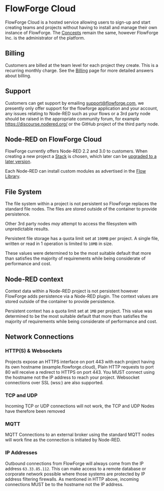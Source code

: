 # FlowForge Cloud

FlowForge Cloud is a hosted service allowing users to sign-up and start creating teams and projects without having to install and manage their own instance of FlowForge.
The [Concepts](../user/concepts.md) remain the same, however FlowForge Inc. is the administrator of the platform.

## Billing

Customers are billed at the team level for each project they create. This is a recurring monthly charge.
See the [Billing](./billing.md) page for more detailed answers about billing.

## Support

Customers can get support by emailing support@flowforge.com, we presently only offer support for the flowforge application and your account, any issues relating to Node-RED such as your flows or a 3rd party node should be raised in the appropriate community forum, for example https://discourse.nodered.org/ or the GitHub project of the third party node.

## Node-RED on FlowForge Cloud

FlowForge currently offers Node-RED 2.2 and 3.0 to customers. When creating a
new project a [Stack](../user/concepts.md#project-stack) is chosen, which later
can be [upgraded to a later version](../user/changestack.md).

Each Node-RED can install custom modules as advertised in the [Flow Library](https://flows.nodered.org).

## File System

The file system within a project is not persistent so FlowForge replaces the standard
file nodes. The files are stored outside of the container to provide persistence.

Other 3rd party nodes _may_ attempt to access the filesystem with unpredictable results.

Persistent file storage has a quota limit set at `100MB` per project. A single file, written or
read in 1 operation is limited to `10MB` in size.

These values were determined to be the most suitable default that more than satisfies the majority 
of requirements while being considerate of performance and cost.

## Node-RED context

Context data within a Node-RED project is not persistent however FlowForge adds persistence via a 
Node-RED plugin. The context values are stored outside of the container to provide persistence.

Persistent context has a quota limit set at `1MB` per project. This value was determined to be 
the most suitable default that more than satisfies the majority of requirements while being 
considerate of performance and cost.


## Network Connections

### HTTP(S) & Websockets

Projects expose an HTTPS interface on port 443 with each project having its own hostname (example.flowforge.cloud), Plain HTTP requests to port 80 will receive a redirect to HTTPS on port 443.
You MUST connect using the hostname not the IP address to reach your project.
Websocket connections over SSL (wss:) are also supported.

### TCP and UDP
Incoming TCP or UDP connections will not work, the TCP and UDP Nodes have therefore been removed

### MQTT
MQTT Connections to an external broker using the standard MQTT nodes will work fine as the connection is initiated by Node-RED.

### IP Addresses
Outbound connections from FlowForge will always come from the IP address `63.33.85.112`. 
This can make access to a remote database or corporate network possible where those systems are protected by IP address filtering firewalls. As mentioned in HTTP above, incoming connections MUST be to the hostname not the IP address.
